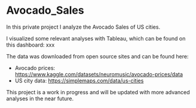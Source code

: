 # Avocado_Sales
 
In this private project I analyze the Avocado Sales of US cities. 

I visualized some relevant analyses with Tableau, which can be found on this dashboard: xxx

The data was downloaded from open source sites and can be found here:

- Avocado prices: https://www.kaggle.com/datasets/neuromusic/avocado-prices/data
- US city data:  https://simplemaps.com/data/us-cities

This project is a work in progress and will be updated with more advanced analyses in the near future.

